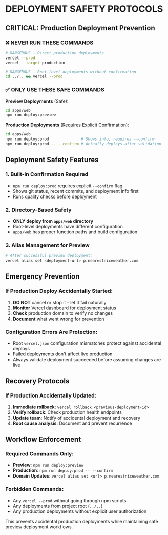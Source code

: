 # DEPLOYMENT SAFETY PROTOCOLS

## CRITICAL: Production Deployment Prevention

### ❌ NEVER RUN THESE COMMANDS
```bash
# DANGEROUS - Direct production deployments
vercel --prod
vercel --target production

# DANGEROUS - Root-level deployments without confirmation
cd ../.. && vercel --prod
```

### ✅ ONLY USE THESE SAFE COMMANDS

**Preview Deployments** (Safe):
```bash
cd apps/web
npm run deploy:preview
```

**Production Deployments** (Requires Explicit Confirmation):
```bash
cd apps/web
npm run deploy:prod              # Shows info, requires --confirm
npm run deploy:prod -- --confirm # Actually deploys after validation
```

## Deployment Safety Features

### 1. Built-in Confirmation Required
- `npm run deploy:prod` requires explicit `--confirm` flag
- Shows git status, recent commits, and deployment info first
- Runs quality checks before deployment

### 2. Directory-Based Safety
- **ONLY deploy from `apps/web` directory**
- Root-level deployments have different configuration
- `apps/web` has proper function paths and build configuration

### 3. Alias Management for Preview
```bash
# After successful preview deployment:
vercel alias set <deployment-url> p.nearestniceweather.com
```

## Emergency Prevention

### If Production Deploy Accidentally Started:
1. **DO NOT** cancel or stop it - let it fail naturally
2. **Monitor** Vercel dashboard for deployment status
3. **Check** production domain to verify no changes
4. **Document** what went wrong for prevention

### Configuration Errors Are Protection:
- Root `vercel.json` configuration mismatches protect against accidental deploys
- Failed deployments don't affect live production
- Always validate deployment succeeded before assuming changes are live

## Recovery Protocols

### If Production Accidentally Updated:
1. **Immediate rollback**: `vercel rollback <previous-deployment-id>`
2. **Verify rollback**: Check production health endpoints
3. **Update team**: Notify of accidental deployment and recovery
4. **Root cause analysis**: Document and prevent recurrence

## Workflow Enforcement

### Required Commands Only:
- **Preview**: `npm run deploy:preview`
- **Production**: `npm run deploy:prod -- --confirm`
- **Domain Updates**: `vercel alias set <url> p.nearestniceweather.com`

### Forbidden Commands:
- Any `vercel --prod` without going through npm scripts
- Any deployments from project root (`../..`)
- Any production deployments without explicit user authorization

This prevents accidental production deployments while maintaining safe preview deployment workflows.
